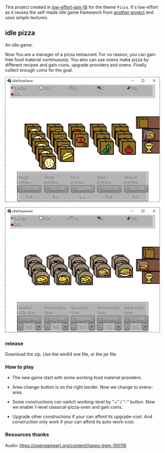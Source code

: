 This project created in [low-effort-jam-18](https://itch.io/jam/low-effort-jam-18/rate/1358511) for the theme `Pizza`. It's low-effort as it reuses the self-made idle game framework from [another project](https://github.com/hundun000/BugIndustry) and uses simple textures.

## idle pizza

An idle game. 

Now You are a manager of a pizza restaurant. For no reason, you can gain free food material continuously. You also can use ovens make pizza by different recipes and gain cions, upgrade providers and ovens. Finally collect enough coins for the goal.

![](./pic/1.jpg)

![](./pic/2.jpg)

### release

Download the zip. Use the win64 exe file, or the jar file.

### How to play

- The new game start with some working food material providers.

- Area-change-button is on the right border. Now we change to ovens-area.

- Some constructions can switch working-level by "+" / "-" button. Now we enable 1-level classical-pizza-oven and gain coins. 

- Upgrade other constructions if your can afford its upgrade-cost. And construction only work if your can afford its auto-work-cost.

### Resources thanks

Audio:
https://opengameart.org/content/happy-bgm-100116

